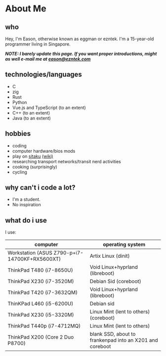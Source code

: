 # About Me

## who

Hey, I'm Eason, otherwise known as eggman or ezntek. I'm a 15-year-old programmer living in Singapore. 

***NOTE: I barely update this page. If you want proper introductions, might as well e-mail me at eason@ezntek.com***

## technologies/languages

 * C
 * zig
 * Rust
 * Python
 * Vue.js and TypeScript (to an extent)
 * C++ (to an extent)
 * Java (to an extent)

## hobbies

* coding
* computer hardware/bios mods
* play on [sitaku](https://ezntek.com/sitaku) [\(wiki\)](https://sitaku.miraheze.org)
* researching transport networks/transit nerd activities
* cooking (surprisingly)
* cycling

## why can't i code a lot?

 * I'm a student.
 * No inspiration

## what do i use

I use:

|computer|operating system|
|-|-|
|Workstation (ASUS Z790-p+i7-14700KF+RX5600XT)|Artix Linux (dinit)|
|ThinkPad T480 (i7-8650U)|Void Linux+hyprland (libreboot)|
|ThinkPad X230 (i7-3520M)|Debian Sid (coreboot)|
|ThinkPad T420 (i7-3632QM)|Void Linux+hyprland (libreboot)|
|ThinKPad L460 (i5-6200U)|Debian sid|
|ThinkPad X230 (i5-3320M)|Linux Mint (lent to others) (coreboot)|
|ThinkPad T440p (i7-4712MQ)|Linux Mint (lent to others)|
|ThinkPad X200 (Core 2 Duo P8700)|blank SSD, about to frankenpad into an X201 and coreboot|
